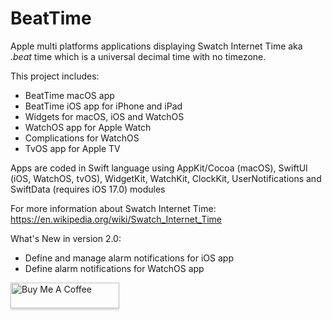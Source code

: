 # BeatTime

Apple multi platforms applications displaying Swatch Internet Time aka *.beat* time which is a universal decimal time with no timezone.

This project includes:
- BeatTime macOS app
- BeatTime iOS app for iPhone and iPad
- Widgets for macOS, iOS and WatchOS
- WatchOS app for Apple Watch
- Complications for WatchOS
- TvOS app for Apple TV


Apps are coded in Swift language using AppKit/Cocoa (macOS), SwiftUI (iOS, WatchOS, tvOS), WidgetKit, WatchKit, ClockKit, UserNotifications and SwiftData (requires iOS 17.0) modules

For more information about Swatch Internet Time:
https://en.wikipedia.org/wiki/Swatch_Internet_Time


What's New in version 2.0:
- Define and manage alarm notifications for iOS app
- Define alarm notifications for WatchOS app


<a href="https://www.buymeacoffee.com/0TC98Sk" target="_blank"><img src="https://www.buymeacoffee.com/assets/img/custom_images/orange_img.png" alt="Buy Me A Coffee" style="height: 41px !important;width: 174px !important;box-shadow: 0px 3px 2px 0px rgba(190, 190, 190, 0.5) !important;-webkit-box-shadow: 0px 3px 2px 0px rgba(190, 190, 190, 0.5) !important;" ></a>
